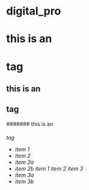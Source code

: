 # digital_pro

# this is an <h1> tag
## this is an <h2> tag
####### this is an <h6> tag

* item 1
* item 2
* item 2a
* item 2b
item 1
item 2
item 3
* item 3a
* item 3b
